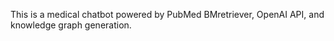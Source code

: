 This is a medical chatbot powered by PubMed BMretriever, OpenAI API, and knowledge graph generation.
